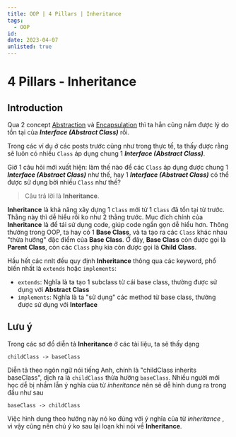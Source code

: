 ```yaml
---
title: OOP | 4 Pillars | Inheritance
tags:
  - OOP
id:
date: 2023-04-07
unlisted: true
---
```


# 4 Pillars - Inheritance

## Introduction

Qua 2 concept [Abstraction](/oop/4-pillars/abstraction) và [Encapsulation](/oop/4-pillars/encapsulation)
thì ta hẳn cũng nắm được lý do tồn tại của
_**Interface (Abstract Class)**_ rồi.

Trong các ví dụ ở các posts trước cũng như trong thực tế, ta
thấy được rằng sẽ luôn có nhiều `Class` áp dụng chung 1 _**Interface (Abstract Class)**_.

Giờ 1 câu
hỏi mới xuất hiện: làm thế nào để các `Class` áp dụng được chung 1 _**Interface (Abstract Class)**_
như thế, hay 1 _**Interface (Abstract Class)**_ có thể được sử dụng bởi nhiều `Class` như thế?

> Câu trả lời là **Inheritance**.

**Inheritance** là khả năng xây dựng 1 `Class` mới từ 1 `Class` đã tồn tại từ trước. Thằng này thì dễ
hiểu rồi ko như 2 thằng trước. Mục đích chính của **Inheritance** là để tái sử dụng code, giúp code
ngắn gọn dễ hiểu hơn. Thông thường trong OOP, ta hay có 1 **Base Class**, và ta tạo ra các `Class`
khác nhau "thừa hưởng" đặc điểm của **Base Class**. Ở đây, **Base Class** còn được gọi là **Parent Class**,
còn các `Class` phụ kia còn được gọi là **Child Class**.

Hầu hết các nnlt đều quy định **Inheritance** thông qua các keyword, phổ biến nhất là `extends` hoặc
`implements`:

- `extends`: Nghĩa là ta tạo 1 subclass từ cái base class, thường được sử dụng với **Abstract Class**
- `implements`: Nghĩa là ta "sử dụng" các method từ base class, thường được sử dụng với **Interface**

## Lưu ý

Trong các sơ đồ diễn tả **Inheritance** ở các tài liệu, ta sẽ thấy dạng

```
childClass -> baseClass
```

Diễn tả theo ngôn ngữ nói tiếng Anh, chính là "childClass inherits baseClass", dịch ra là
`childClass` thừa hưởng `baseClass`. Nhiều người mới học dễ bị nhầm lẫn ý nghĩa của từ _inheritance_
nên sẽ dễ hình dung ra trong đầu như sau

```
baseClass -> childClass
```

Việc hình dung theo hướng này nó ko đúng với ý nghĩa của từ _inheritance_ , vì vậy cũng nên chú ý ko
sau lại loạn khi nói về **Inheritance**.
